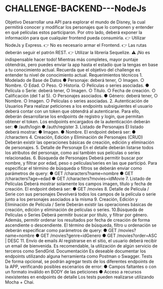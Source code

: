 # CHALLENGE-BACKEND---NodeJs
Objetivo  Desarrollar una API para explorar el mundo de Disney, la cual permitirá conocer y modificar los personajes que lo componen y entender en qué películas estos participaron. Por otro lado, deberá exponer la información para que cualquier frontend pueda consumirla. 👉 Utilizar NodeJs y Express. 👉 No es necesario armar el Frontend. 👉 Las rutas deberán seguir el patrón REST. 👉 Utilizar la librería Sequelize. ⚠️ ¡No es indispensable hacer todo! Mientras más completes, mayor puntaje obtendrás, pero puedes enviar la app hasta el estadío que la tengas en base a tu conocimiento actual. Recuerda que el objetivo del challenge es entender tu nivel de conocimiento actual.  Requerimientos técnicos  1. Modelado de Base de Datos ● Personaje: deberá tener, ○ Imagen. ○ Nombre. ○ Edad. ○ Peso. ○ Historia. ○ Películas o series asociadas. ● Película o Serie: deberá tener, ○ Imagen. ○ Título. ○ Fecha de creación. ○ Calificación (del 1 al 5).  ○ Personajes asociados. ● Género: deberá tener, ○ Nombre. ○ Imagen. ○ Películas o series asociadas.  2. Autenticación de Usuarios Para realizar peticiones a los endpoints subsiguientes el usuario deberá contar con un token que obtendrá al autenticarse. Para ello, deberán desarrollarse los endpoints de registro y login, que permitan obtener el token. Los endpoints encargados de la autenticación deberán ser: ● /auth/login ● /auth/register  3. Listado de Personajes El listado deberá mostrar: ● Imagen. ● Nombre. El endpoint deberá ser: ● /characters  4. Creación, Edición y Eliminación de Personajes (CRUD) Deberán existir las operaciones básicas de creación, edición y eliminación de personajes. 5. Detalle de Personaje En el detalle deberán listarse todos los atributos del personaje, como así también sus películas o series relacionadas. 6. Búsqueda de Personajes Deberá permitir buscar por nombre, y filtrar por edad, peso o películas/series en las que participó. Para especificar el término de búsqueda o filtros se deberán enviar como parámetros de query:  ● GET /characters?name=nombre ● GET /characters?age=edad ● GET /characters?movies=idMovie  7. Listado de Películas Deberá mostrar solamente los campos imagen, título y fecha de creación. El endpoint deberá ser: ● GET /movies  8. Detalle de Película / Serie con sus personajes Devolverá todos los campos de la película o serie junto a los personajes asociados a la misma 9. Creación, Edición y Eliminación de Película / Serie Deberán existir las operaciones básicas de creación, edición y eliminación de películas o series. 10.Búsqueda de Películas o Series Deberá permitir buscar por título, y filtrar por género. Además, permitir ordenar los resultados por fecha de creación de forma ascendiente o descendiente. El término de búsqueda, filtro u ordenación se deberán especificar como parámetros de query: ● GET /movies?name=nombre ● GET /movies?genre=idGenero ● GET /movies?order=ASC | DESC  11. Envío de emails Al registrarse en el sitio, el usuario deberá recibir un email de bienvenida. Es recomendable, la utilización de algún servicio de terceros como SendGrid.  Documentación  Es deseable documentar los endpoints utilizando alguna herramienta como Postman o Swagger. Tests De forma opcional, se podrán agregar tests de los diferentes endpoints de la APP, verificando posibles escenarios de error: ● Campos faltantes o con un formato inválido en BODY de las peticiones ● Acceso a recursos inexistentes en endpoints de detalle Los tests pueden realizarse utilizando Mocha + Chai.
